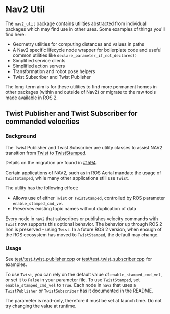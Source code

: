 # Nav2 Util

The `nav2_util` package contains utilities abstracted from individual packages which may find use in other uses. Some examples of things you'll find here:

- Geometry utilities for computing distances and values in paths
- A Nav2 specific lifecycle node wrapper for boilerplate code and useful common utilities like `declare_parameter_if_not_declared()`
- Simplified service clients
- Simplified action servers
- Transformation and robot pose helpers
- Twist Subscriber and Twist Publisher

The long-term aim is for these utilities to find more permanent homes in other packages (within and outside of Nav2) or migrate to the raw tools made available in ROS 2.

## Twist Publisher and Twist Subscriber for commanded velocities

### Background 

The Twist Publisher and Twist Subscriber are utility classes to assist NAV2 transition from 
[Twist](https://github.com/ros2/common_interfaces/blob/humble/geometry_msgs/msg/Twist.msg) to [TwistStamped](https://github.com/ros2/common_interfaces/blob/humble/geometry_msgs/msg/TwistStamped.msg).

Details on the migration are found in [#1594](https://github.com/ros-planning/navigation2/issues/1594).

Certain applications of NAV2, such as in ROS Aerial mandate the usage of `TwistStamped`, while many other applications still use `Twist`.

The utility has the following effect:
* Allows use of either `Twist` or `TwistStamped`, controlled by ROS parameter `enable_stamped_cmd_vel`
* Preserves existing topic names without duplication of data

Every node in `nav2` that subscribes or publishes velocity commands with `Twist` now supports this optional behavior.
The behavior up through ROS 2 Iron is preserved - using `Twist`. In a future ROS 2 version, when enough of the
ROS ecosystem has moved to `TwistStamped`, the default may change. 

### Usage

See [test/test_twist_publisher.cpp](test/test_twist_publisher.cpp) or [test/test_twist_subscriber.cpp](test/test_twist_subscriber.cpp) for examples.

To use `Twist`, you can rely on the default value of `enable_stamped_cmd_vel`, or set it to `False` in your parameter file.
To use `TwistStamped`, set `enable_stamped_cmd_vel` to `True`. 
Each node in `nav2` that uses a `TwistPublisher` or `TwistSubscriber` has it documented in the README.

The parameter is read-only, therefore it must be set at launch time. Do not try changing the value at runtime.
